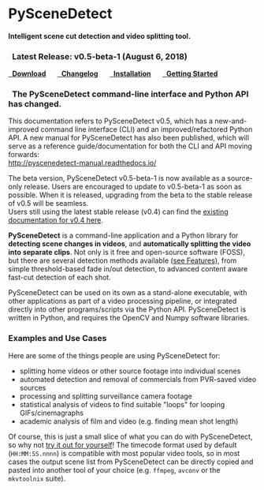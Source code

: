 <h1 class="wy-text-neutral">PySceneDetect &nbsp;<span class="fa fa-film wy-text-info"></span></h1>
<h4 class="wy-text-info">Intelligent scene cut detection and video splitting tool.</h4>

<div class="important">
<h3 class="wy-text-neutral"><span class="fa fa-info-circle wy-text-info"></span>&nbsp; Latest Release: <b>v0.5-beta-1</b> (August 6, 2018)</h3>
<a href="download/" class="btn btn-success" style="margin-bottom:8px;" role="button"><span class="fa fa-download"></span>&nbsp; <b>Download</b></a> &nbsp;&nbsp;&nbsp;&nbsp; <a href="changelog/" class="btn btn-info" style="margin-bottom:8px;" role="button"><span class="fa fa-reorder"></span>&nbsp; <b>Changelog</b></a> &nbsp;&nbsp;&nbsp;&nbsp; <a href="download/#installation" class="btn btn-warning" style="margin-bottom:8px;" role="button"><span class="fa fa-gear"></span>&nbsp; <b>Installation</b></a> &nbsp;&nbsp;&nbsp;&nbsp; <a href="examples/usage/" class="btn btn-danger" style="margin-bottom:8px;" role="button"><span class="fa fa-book"></span>&nbsp; <b>Getting Started</b></a>
</div>

<div class="warning">
<h3><span class="fa wy-text-warning"></span>&nbsp; The PySceneDetect command-line interface and Python API has changed.</h3>
This documentation refers to PySceneDetect v0.5, which has a new-and-improved command line interface (CLI) and an improved/refactored Python API.  A new manual for PySceneDetect has also been published, which will serve as a reference guide/documentation for both the CLI and API moving forwards:
<br/>
<a href="http://pyscenedetect-manual.readthedocs.io/">http://pyscenedetect-manual.readthedocs.io/</a>
<br/>

The beta version, PySceneDetect v0.5-beta-1 is now available as a source-only release.  Users are encouraged to update to v0.5-beta-1 as soon as possible. When it is released, upgrading from the beta to the stable release of v0.5 will be seamless.
<br/>
Users still using the latest stable release (v0.4) can find the <a href="https://pyscenedetect.readthedocs.io/en/v0.4/">existing documentation for v0.4 here</a>.


</div>

**PySceneDetect** is a command-line application and a Python library for **detecting scene changes in videos**, and **automatically splitting the video into separate clips**.  Not only is it free and open-source software (FOSS), but there are several detection methods available ([see Features](features.md)), from simple threshold-based fade in/out detection, to advanced content aware fast-cut detection of each shot.

PySceneDetect can be used on its own as a stand-alone executable, with other applications as part of a video processing pipeline, or integrated directly into other programs/scripts via the Python API.  PySceneDetect is written in Python, and requires the OpenCV and Numpy software libraries.


<h3>Examples and Use Cases</h3>

Here are some of the things people are using PySceneDetect for:

 - splitting home videos or other source footage into individual scenes
 - automated detection and removal of commercials from PVR-saved video sources
 - processing and splitting surveillance camera footage
 - statistical analysis of videos to find suitable "loops" for looping GIFs/cinemagraphs
 - academic analysis of film and video (e.g. finding mean shot length)

Of course, this is just a small slice of what you can do with PySceneDetect, so why not <a href="download/" alt="Download PySceneDetect">try it out for yourself</a>!  The timecode format used by default (`HH:MM:SS.nnnn`) is compatible with most popular video tools, so in most cases the output scene list from PySceneDetect can be directly copied and pasted into another tool of your choice (e.g. `ffmpeg`, `avconv` or the `mkvtoolnix` suite).

